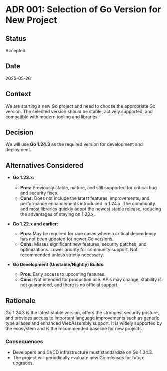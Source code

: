 # ADR 001: Selection of Go Version for New Project

## Status

Accepted

## Date

2025-05-26

## Context

We are starting a new Go project and need to choose the appropriate Go version. The selected version should be stable, actively supported, and compatible with modern tooling and libraries.

## Decision

We will use **Go 1.24.3** as the required version for development and deployment.

## Alternatives Considered

* **Go 1.23.x:**

  * **Pros:** Previously stable, mature, and still supported for critical bug and security fixes.
  * **Cons:** Does not include the latest features, improvements, and performance enhancements introduced in 1.24.x. The community and most libraries quickly adopt the newest stable release, reducing the advantages of staying on 1.23.x.

* **Go 1.22.x and earlier:**

  * **Pros:** May be required for rare cases where a critical dependency has not been updated for newer Go versions.
  * **Cons:** Misses significant new features, security patches, and optimizations. Lower priority for community support. Not recommended unless strictly necessary.

* **Go Development (Unstable/Nightly) Builds:**

  * **Pros:** Early access to upcoming features.
  * **Cons:** Not intended for production use. APIs may change, stability is not guaranteed, and there is no official support.

## Rationale

Go 1.24.3 is the latest stable version, offers the strongest security posture, and provides access to important language improvements such as generic type aliases and enhanced WebAssembly support. It is widely supported by the ecosystem and is the recommended baseline for new projects.

### Consequences

* Developers and CI/CD infrastructure must standardize on Go 1.24.3.
* The project will periodically evaluate new Go releases for future upgrades.
